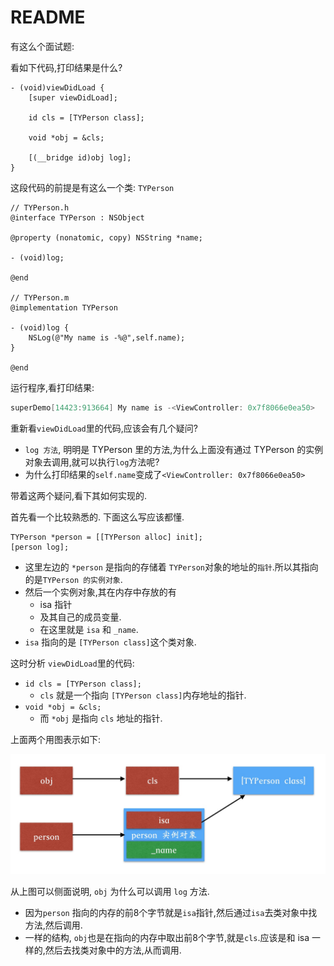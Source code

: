 # README

有这么个面试题: 

看如下代码,打印结果是什么?

```objc
- (void)viewDidLoad {
    [super viewDidLoad];
    
    id cls = [TYPerson class];
    
    void *obj = &cls;
    
    [(__bridge id)obj log];
}
```

这段代码的前提是有这么一个类: `TYPerson`

```objc
// TYPerson.h
@interface TYPerson : NSObject

@property (nonatomic, copy) NSString *name;

- (void)log;

@end

// TYPerson.m
@implementation TYPerson

- (void)log {
    NSLog(@"My name is -%@",self.name);
}

@end
```

运行程序,看打印结果:

```c
superDemo[14423:913664] My name is -<ViewController: 0x7f8066e0ea50>
```

重新看`viewDidLoad`里的代码,应该会有几个疑问?

- `log 方法`, 明明是 TYPerson 里的方法,为什么上面没有通过 TYPerson 的实例对象去调用,就可以执行`log`方法呢?
- 为什么打印结果的`self.name`变成了`<ViewController: 0x7f8066e0ea50>`

带着这两个疑问,看下其如何实现的.

首先看一个比较熟悉的. 下面这么写应该都懂.

```objc
TYPerson *person = [[TYPerson alloc] init];
[person log];
``` 

- 这里左边的 `*person` 是指向的存储着 `TYPerson`对象的地址的`指针`.所以其指向的是`TYPerson 的实例对象`.
- 然后一个实例对象,其在内存中存放的有
    - isa 指针
    - 及其自己的成员变量.
    - 在这里就是 `isa` 和 `_name`.
- `isa` 指向的是 `[TYPerson class]`这个类对象.

这时分析 `viewDidLoad`里的代码:

- `id cls = [TYPerson class];`
    - `cls`  就是一个指向 `[TYPerson class]`内存地址的指针.
- `void *obj = &cls;`
    - 而 `*obj` 是指向 `cls` 地址的指针.

上面两个用图表示如下:

![](media/15389290782574/15389307640548.jpg)
 
从上图可以侧面说明, `obj` 为什么可以调用 `log` 方法.

- 因为`person` 指向的内存的前8个字节就是`isa`指针,然后通过`isa`去类对象中找方法,然后调用.
- 一样的结构, `obj`也是在指向的内存中取出前8个字节,就是`cls`.应该是和 isa 一样的,然后去找类对象中的方法,从而调用.


